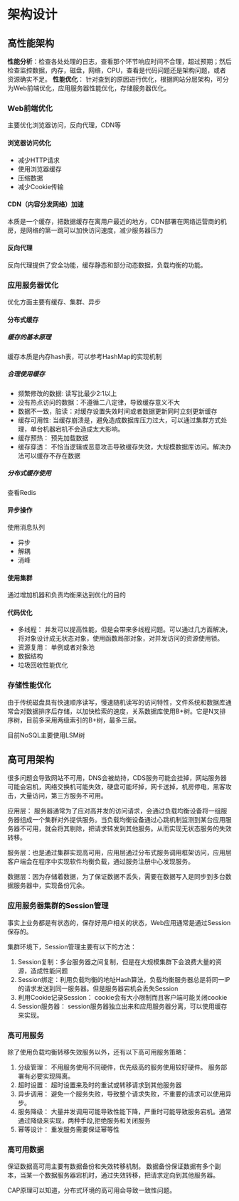 # 架构设计

## 高性能架构

**性能分析**：检查各处处理的日志，查看那个环节响应时间不合理，超过预期；然后检查监控数据，内存，磁盘，网络，CPU，查看是代码问题还是架构问题，或者资源确实不足。
**性能优化**： 针对查到的原因进行优化，根据网站分层架构，可分为Web前端优化，应用服务器性能优化，存储服务器优化。

### Web前端优化

主要优化浏览器访问，反向代理，CDN等

#### 浏览器访问优化

- 减少HTTP请求
- 使用浏览器缓存
- 压缩数据
- 减少Cookie传输

#### CDN（内容分发网络）加速

本质是一个缓存，把数据缓存在离用户最近的地方，CDN部署在网络运营商的机房，是网络的第一跳可以加快访问速度，减少服务器压力

#### 反向代理

反向代理提供了安全功能，缓存静态和部分动态数据，负载均衡的功能。

### 应用服务器优化

优化方面主要有缓存、集群、异步

#### 分布式缓存

##### 缓存的基本原理

缓存本质是内存hash表，可以参考HashMap的实现机制

##### 合理使用缓存

- 频繁修改的数据: 读写比最少2:1以上
- 没有热点访问的数据：不遵循二八定律，导致缓存意义不大
- 数据不一致，脏读：对缓存设置失效时间或者数据更新同时立刻更新缓存
- 缓存可用性: 当缓存崩溃是，避免造成数据库压力过大，可以通过集群方式处理，单台机器宕机不会造成太大影响。
- 缓存预热： 预先加载数据
- 缓存穿透： 不恰当逻辑或恶意攻击导致缓存失效，大规模数据库访问。解决办法可以缓存不存在数据

##### 分布式缓存使用

查看Redis

#### 异步操作

使用消息队列

- 异步
- 解耦
- 消峰

#### 使用集群

通过增加机器和负责均衡来达到优化的目的

#### 代码优化

- 多线程： 并发可以提高性能，但是会带来多线程问题。可以通过几方面解决，将对象设计成无状态对象，使用函数局部对象，对并发访问的资源使用锁。
- 资源复用： 单例或者对象池
- 数据结构
- 垃圾回收性能优化

### 存储性能优化

由于传统磁盘具有快速顺序读写，慢速随机读写的访问特性，文件系统和数据库通常会对数据排序后存储，以加快检索的速度，关系数据库使用B+树。它是N叉排序树，目前多采用两级索引的B+树，最多三层。

目前NoSQL主要使用LSM树

## 高可用架构

很多问题会导致网站不可用，DNS会被劫持，CDS服务可能会挂掉，网站服务器可能会宕机，网络交换机可能失效，硬盘可能坏掉，网卡送掉，机房停电，黑客攻击，大量访问，第三方服务不可用。

应用层： 服务器通常为了应对高并发的访问请求，会通过负载均衡设备将一组服务器组成一个集群对外提供服务。当负载均衡设备通过心跳机制监测到某台应用服务器不可用，就会将其剔除，把请求转发到其他服务。从而实现无状态服务的失效转移。

服务层：也是通过集群实现高可用，应用层通过分布式服务调用框架访问，应用层客户端会在程序中实现软件均衡负载，通过服务注册中心发现服务。

数据层：因为存储着数据，为了保证数据不丢失，需要在数据写入是同步到多台数据服务器中，实现备份冗余。

### 应用服务器集群的Session管理

事实上业务都是有状态的，保存好用户相关的状态，Web应用通常是通过Session保存的。

集群环境下，Session管理主要有以下的方法：

1. Session复制：多台服务器之间复制，但是在大规模集群下会浪费大量的资源，造成性能问题
2. Session绑定：利用负载均衡的地址Hash算法，负载均衡服务器总是将同一IP的请求发送到同一服务器。但是服务器宕机会丢失Session
3. 利用Cookie记录Session： cookie会有大小限制而且客户端可能关闭cookie
4. Session服务器： session服务器独立出来和应用服务器分离，可以使用缓存来实现。

### 高可用服务

除了使用负载均衡转移失效服务以外，还有以下高可用服务策略：

1. 分级管理： 不用服务使用不同硬件，优先级高的服务使用较好硬件。 服务部署有必要实现隔离。
2. 超时设置： 超时设置来及时的重试或转移请求到其他服务器
3. 异步调用： 避免一个服务失败，导致整个请求失败，不重要的请求可以使用异步。
4. 服务降级： 大量并发调用可能导致性能下降，严重时可能导致服务宕机。通常通过降级来实现，两种手段,拒绝服务和关闭服务
5. 幂等设计： 重发服务需要保证幂等性

### 高可用数据

保证数据高可用主要有数据备份和失效转移机制。
数据备份保证数据有多个副本，当某一个数据服务器宕机时，通过失效转移，把请求定向到其他服务器。

CAP原理可以知道，分布式环境的高可用会导致一致性问题。